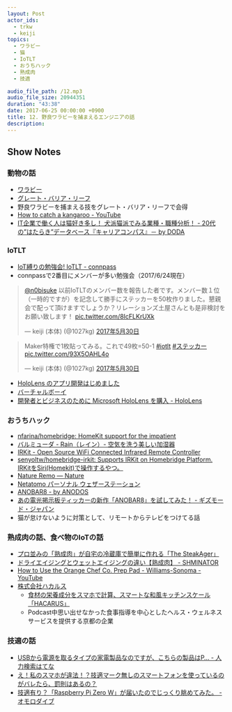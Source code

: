 ```yaml
---
layout: Post
actor_ids:
  - trkw
  - keiji
topics:
  - ワラビー
  - 猫
  - IoTLT
  - おうちハック
  - 熟成肉
  - 技適

audio_file_path: /12.mp3
audio_file_size: 20944351
duration: "43:38"
date: 2017-06-25 00:00:00 +0900
title: 12. 野良ワラビーを捕まえるエンジニアの話
description:
---
```


## Show Notes

### 動物の話
- [ワラビー](https://ja.wikipedia.org/wiki/%E3%83%AF%E3%83%A9%E3%83%93%E3%83%BC)
- [グレート・バリア・リーフ](https://ja.wikipedia.org/wiki/%E3%82%B0%E3%83%AC%E3%83%BC%E3%83%88%E3%83%BB%E3%83%90%E3%83%AA%E3%82%A2%E3%83%BB%E3%83%AA%E3%83%BC%E3%83%95)
- 野良ワラビーを捕まえる技をグレート・バリア・リーフで会得
- [How to catch a kangaroo - YouTube](https://www.youtube.com/watch?v=6P1vf_7DoLA&feature=youtu.be)
- [IT企業で働く人は猫好き多し！ 犬派猫派でみる業種・職種分析！ - 20代の”はたらき”データベース『キャリアコンパス』－ by DODA](https://doda.jp/careercompass/yoron/20130604-5052.html)

### IoTLT
- [IoT縛りの勉強会! IoTLT - connpass](https://iotlt.connpass.com/)
- connpassで2番目にメンバーが多い勉強会（2017/6/24現在）

<blockquote class="twitter-tweet" data-lang="ja"><p lang="ja" dir="ltr"><a href="https://twitter.com/n0bisuke">@n0bisuke</a> 以前IoTLTのメンバー数を報告した者です。メンバー数１位（一時的ですが）を記念して勝手にステッカーを50枚作りました。懇親会で配って頂けますでしょうか？リレーションズ土屋さんとも是非検討をお願い致します！ <a href="https://t.co/8IcFLKrUXk">pic.twitter.com/8IcFLKrUXk</a></p>&mdash; keiji (本体) (@1027kg) <a href="https://twitter.com/1027kg/status/869431170563321856">2017年5月30日</a></blockquote>
<script async src="//platform.twitter.com/widgets.js" charset="utf-8"></script>

<blockquote class="twitter-tweet" data-lang="ja"><p lang="ja" dir="ltr">Maker特権で1枚貼ってみる。これで49枚=50-1 <a href="https://twitter.com/hashtag/iotlt?src=hash">#iotlt</a> <a href="https://twitter.com/hashtag/%E3%82%B9%E3%83%86%E3%83%83%E3%82%AB%E3%83%BC?src=hash">#ステッカー</a> <a href="https://t.co/93X5OAHL4o">pic.twitter.com/93X5OAHL4o</a></p>&mdash; keiji (本体) (@1027kg) <a href="https://twitter.com/1027kg/status/869530817898233856">2017年5月30日</a></blockquote>
<script async src="//platform.twitter.com/widgets.js" charset="utf-8"></script>

- [HoloLens のアプリ開発はじめました](http://tips.hecomi.com/entry/2017/02/12/211458)
- [バーチャルボーイ](https://www.nintendo.co.jp/n09/vue/)
- [開発者とビジネスのために Microsoft HoloLens を購入 - HoloLens](https://www.microsoft.com/ja-jp/hololens/buy)

### おうちハック
- [nfarina/homebridge: HomeKit support for the impatient](https://github.com/nfarina/homebridge)
- [バルミューダ - Rain（レイン）- 空気を洗う美しい加湿器](https://www.balmuda.com/jp/rain/)
- [IRKit - Open Source WiFi Connected Infrared Remote Controller](http://getirkit.com/)
- [senyoltw/homebridge-irkit: Supports IRKit on Homebridge Platform. IRKitをSiri(Homekit)で操作するやつ。](https://github.com/senyoltw/homebridge-irkit)
- [Nature Remo — Nature](http://nature.global/remo-jp/)
- [Netatomo パーソナル ウェザーステーション](https://www.netatmo.com/ja-JP/product/weather/weatherstation)
- [ANOBAR8 - by ANODOS](http://anobar.jp/)
- [あの電光掲示板ティッカーの新作「ANOBAR8」を試してみた！ - ギズモード・ジャパン](http://www.gizmodo.jp/2011/01/anobar8.html)
- 猫が怠けないように対策として、リモートからテレビをつけてる話

### 熟成肉の話、食べ物のIoTの話
- [プロ並みの「熟成肉」が自宅の冷蔵庫で簡単に作れる「The SteakAger」](http://gigazine.net/news/20151106-steakager/)
- [ドライエイジングとウェットエイジングの違い【熟成肉】 - SHMINATOR](http://shmineta.com/?p=691)
- [How to Use the Orange Chef Co. Prep Pad - Williams-Sonoma - YouTube](https://www.youtube.com/watch?v=HzLwJyqTPGw)
- [株式会社ハカルス](https://hacarus.com/ja/)
  - [食材の栄養成分をスマホで計算、スマートな和風キッチンスケール「HACARUS」](https://www.makuake.com/project/hacarus/)
  - Podcast中思い出せなかった食事指導を中心としたヘルス・ウェルネスサービスを提供する京都の企業

### 技適の話
- [USBから電源を取るタイプの家電製品なのですが、こちらの製品はP… - 人力検索はてな](http://q.hatena.ne.jp/touch/1410253359)
- [え！私のスマホが違法！？技適マーク無しのスマートフォンを使っているのがバレたら、罰則はあるの？](http://iphone-news.hatenablog.jp/entry/smartphone-giteki-mark-illegal)
- [技適有り？「Raspberry Pi Zero W」が届いたのでじっくり眺めてみた。 - オモロダイブ](http://omorodive.blogspot.jp/2017/03/raspberry-pi-zero-w.html)
